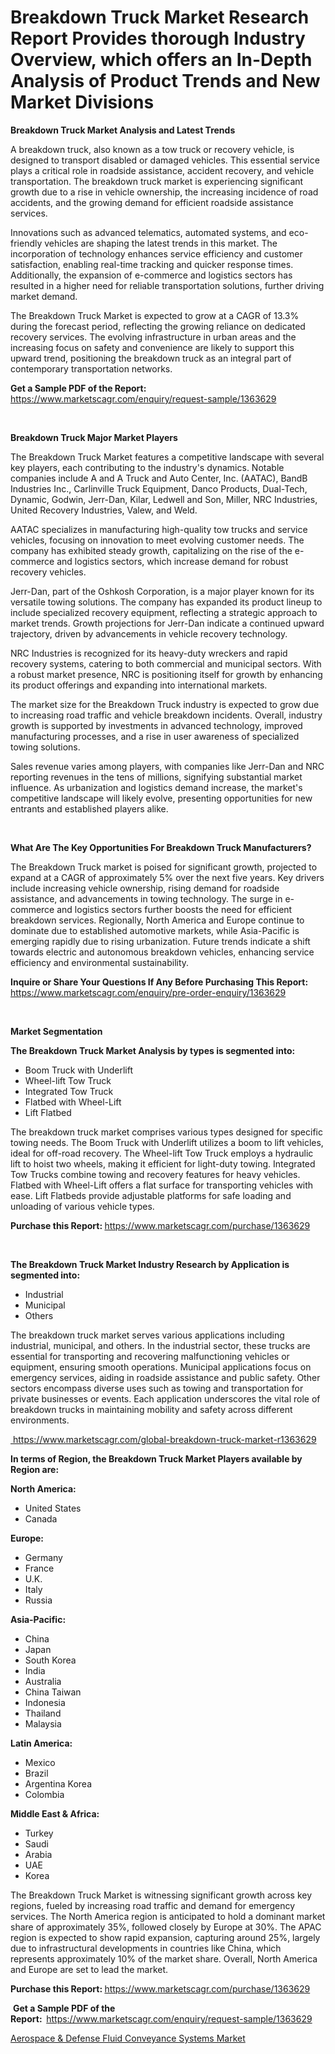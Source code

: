 <p><h1>Breakdown Truck Market Research Report Provides thorough Industry Overview, which offers an In-Depth Analysis of Product Trends and New Market Divisions</h1></p><p><strong>Breakdown Truck Market Analysis and Latest Trends</strong></p>
<p><p>A breakdown truck, also known as a tow truck or recovery vehicle, is designed to transport disabled or damaged vehicles. This essential service plays a critical role in roadside assistance, accident recovery, and vehicle transportation. The breakdown truck market is experiencing significant growth due to a rise in vehicle ownership, the increasing incidence of road accidents, and the growing demand for efficient roadside assistance services. </p><p>Innovations such as advanced telematics, automated systems, and eco-friendly vehicles are shaping the latest trends in this market. The incorporation of technology enhances service efficiency and customer satisfaction, enabling real-time tracking and quicker response times. Additionally, the expansion of e-commerce and logistics sectors has resulted in a higher need for reliable transportation solutions, further driving market demand.</p><p>The Breakdown Truck Market is expected to grow at a CAGR of 13.3% during the forecast period, reflecting the growing reliance on dedicated recovery services. The evolving infrastructure in urban areas and the increasing focus on safety and convenience are likely to support this upward trend, positioning the breakdown truck as an integral part of contemporary transportation networks.</p></p>
<p><strong>Get a Sample PDF of the Report:&nbsp;</strong> <a href="https://www.marketscagr.com/enquiry/request-sample/1363629?utm_campaign=2383&utm_medium=2&utm_source=Github&utm_content=ia&utm_term=30032025&utm_id=breakdown-truck">https://www.marketscagr.com/enquiry/request-sample/1363629</a></p>
<p>&nbsp;</p>
<p><strong>Breakdown Truck Major Market Players</strong></p>
<p><p>The Breakdown Truck Market features a competitive landscape with several key players, each contributing to the industry's dynamics. Notable companies include A and A Truck and Auto Center, Inc. (AATAC), BandB Industries Inc., Carlinville Truck Equipment, Danco Products, Dual-Tech, Dynamic, Godwin, Jerr-Dan, Kilar, Ledwell and Son, Miller, NRC Industries, United Recovery Industries, Valew, and Weld.</p><p>AATAC specializes in manufacturing high-quality tow trucks and service vehicles, focusing on innovation to meet evolving customer needs. The company has exhibited steady growth, capitalizing on the rise of the e-commerce and logistics sectors, which increase demand for robust recovery vehicles.</p><p>Jerr-Dan, part of the Oshkosh Corporation, is a major player known for its versatile towing solutions. The company has expanded its product lineup to include specialized recovery equipment, reflecting a strategic approach to market trends. Growth projections for Jerr-Dan indicate a continued upward trajectory, driven by advancements in vehicle recovery technology.</p><p>NRC Industries is recognized for its heavy-duty wreckers and rapid recovery systems, catering to both commercial and municipal sectors. With a robust market presence, NRC is positioning itself for growth by enhancing its product offerings and expanding into international markets.</p><p>The market size for the Breakdown Truck industry is expected to grow due to increasing road traffic and vehicle breakdown incidents. Overall, industry growth is supported by investments in advanced technology, improved manufacturing processes, and a rise in user awareness of specialized towing solutions.</p><p>Sales revenue varies among players, with companies like Jerr-Dan and NRC reporting revenues in the tens of millions, signifying substantial market influence. As urbanization and logistics demand increase, the market's competitive landscape will likely evolve, presenting opportunities for new entrants and established players alike.</p></p>
<p>&nbsp;</p>
<p><strong>What Are The Key Opportunities For Breakdown Truck Manufacturers?</strong></p>
<p><p>The Breakdown Truck market is poised for significant growth, projected to expand at a CAGR of approximately 5% over the next five years. Key drivers include increasing vehicle ownership, rising demand for roadside assistance, and advancements in towing technology. The surge in e-commerce and logistics sectors further boosts the need for efficient breakdown services. Regionally, North America and Europe continue to dominate due to established automotive markets, while Asia-Pacific is emerging rapidly due to rising urbanization. Future trends indicate a shift towards electric and autonomous breakdown vehicles, enhancing service efficiency and environmental sustainability.</p></p>
<p><strong>Inquire or Share Your Questions If Any Before Purchasing This Report:</strong> <a href="https://www.marketscagr.com/enquiry/pre-order-enquiry/1363629?utm_campaign=2383&utm_medium=2&utm_source=Github&utm_content=ia&utm_term=30032025&utm_id=breakdown-truck">https://www.marketscagr.com/enquiry/pre-order-enquiry/1363629</a></p>
<p>&nbsp;</p>
<p><strong>Market Segmentation</strong></p>
<p><strong>The Breakdown Truck Market Analysis by types is segmented into:</strong></p>
<p><ul><li>Boom Truck with Underlift</li><li>Wheel-lift Tow Truck</li><li>Integrated Tow Truck</li><li>Flatbed with Wheel-Lift</li><li>Lift Flatbed</li></ul></p>
<p><p>The breakdown truck market comprises various types designed for specific towing needs. The Boom Truck with Underlift utilizes a boom to lift vehicles, ideal for off-road recovery. The Wheel-lift Tow Truck employs a hydraulic lift to hoist two wheels, making it efficient for light-duty towing. Integrated Tow Trucks combine towing and recovery features for heavy vehicles. Flatbed with Wheel-Lift offers a flat surface for transporting vehicles with ease. Lift Flatbeds provide adjustable platforms for safe loading and unloading of various vehicle types.</p></p>
<p><strong>Purchase this Report:&nbsp;</strong><a href="https://www.marketscagr.com/purchase/1363629?utm_campaign=2383&utm_medium=2&utm_source=Github&utm_content=ia&utm_term=30032025&utm_id=breakdown-truck">https://www.marketscagr.com/purchase/1363629</a></p>
<p>&nbsp;</p>
<p><strong>The Breakdown Truck Market Industry Research by Application is segmented into:</strong></p>
<p><ul><li>Industrial</li><li>Municipal</li><li>Others</li></ul></p>
<p><p>The breakdown truck market serves various applications including industrial, municipal, and others. In the industrial sector, these trucks are essential for transporting and recovering malfunctioning vehicles or equipment, ensuring smooth operations. Municipal applications focus on emergency services, aiding in roadside assistance and public safety. Other sectors encompass diverse uses such as towing and transportation for private businesses or events. Each application underscores the vital role of breakdown trucks in maintaining mobility and safety across different environments.</p></p>
<p><a href="https://www.marketscagr.com/global-breakdown-truck-market-r1363629?utm_campaign=2383&utm_medium=2&utm_source=Github&utm_content=ia&utm_term=30032025&utm_id=breakdown-truck">&nbsp;https://www.marketscagr.com/global-breakdown-truck-market-r1363629</a></p>
<p><strong>In terms of Region, the Breakdown Truck Market Players available by Region are:</strong></p>
<p>
    <p> <strong> North America: </strong>
        <ul>
            <li>United States</li>
            <li>Canada</li>
        </ul>
        </p> 
    <p> <strong> Europe: </strong>
        <ul>
            <li>Germany</li>
            <li>France</li>
            <li>U.K.</li>
            <li>Italy</li>
            <li>Russia</li>
        </ul>
        </p> 
    <p> <strong> Asia-Pacific: </strong>
        <ul>
            <li>China</li>
            <li>Japan</li>
            <li>South Korea</li>
            <li>India</li>
            <li>Australia</li>
            <li>China Taiwan</li>
            <li>Indonesia</li>
            <li>Thailand</li>
            <li>Malaysia</li>
        </ul>
        </p> 
    <p> <strong> Latin America: </strong>
        <ul>
            <li>Mexico</li>
            <li>Brazil</li>
            <li>Argentina Korea</li>
            <li>Colombia</li>
        </ul>
        </p> 
    <p> <strong> Middle East & Africa: </strong>
        <ul>
            <li>Turkey</li>
            <li>Saudi</li>
            <li>Arabia</li>
            <li>UAE</li>
            <li>Korea</li>
        </ul>
    </p>
    </p>
<p><p>The Breakdown Truck Market is witnessing significant growth across key regions, fueled by increasing road traffic and demand for emergency services. The North America region is anticipated to hold a dominant market share of approximately 35%, followed closely by Europe at 30%. The APAC region is expected to show rapid expansion, capturing around 25%, largely due to infrastructural developments in countries like China, which represents approximately 10% of the market share. Overall, North America and Europe are set to lead the market.</p></p>
<p><strong>Purchase this Report: </strong><a href="https://www.marketscagr.com/purchase/1363629?utm_campaign=2383&utm_medium=2&utm_source=Github&utm_content=ia&utm_term=30032025&utm_id=breakdown-truck">https://www.marketscagr.com/purchase/1363629</a></p>
<p>&nbsp;<strong>Get a Sample PDF of the Report:&nbsp;&nbsp;</strong><a href="https://www.marketscagr.com/enquiry/request-sample/1363629?utm_campaign=2383&utm_medium=2&utm_source=Github&utm_content=ia&utm_term=30032025&utm_id=breakdown-truck">https://www.marketscagr.com/enquiry/request-sample/1363629</a></p>
<p><strong></strong></p>
<p><p><a href="https://github.com/lehumiston1971679/Market-Research-Report-List-1/blob/main/aerospace-defense-fluid-conveyance-systems-market.md?utm_campaign=2383&utm_medium=2&utm_source=Github&utm_content=ia&utm_term=30032025&utm_id=breakdown-truck">Aerospace & Defense Fluid Conveyance Systems Market</a></p></p>